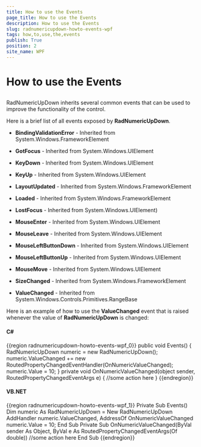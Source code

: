 ```yaml
---
title: How to use the Events
page_title: How to use the Events
description: How to use the Events
slug: radnumericupdown-howto-events-wpf
tags: how,to,use,the,events
publish: True
position: 2
site_name: WPF
---
```


# How to use the Events



## 

RadNumericUpDown inherits several common events that can be used to improve the functionality of the control.

Here is a brief list of all events exposed by __RadNumericUpDown__.

* __BindingValidationError__ - Inherited from System.Windows.FrameworkElement

* __GotFocus__ - Inherited from System.Windows.UIElement

* __KeyDown__ - Inherited from System.Windows.UIElement

* __KeyUp__ - Inherited from System.Windows.UIElement 

* __LayoutUpdated__ - Inherited from System.Windows.FrameworkElement

* __Loaded__ - Inherited from System.Windows.FrameworkElement 

* __LostFocus__ - Inherited from System.Windows.UIElement)  

* __MouseEnter__ - Inherited from System.Windows.UIElement

* __MouseLeave__ - Inherited from System.Windows.UIElement

* __MouseLeftButtonDown__ - Inherited from System.Windows.UIElement

* __MouseLeftButtonUp__ - Inherited from System.Windows.UIElement

* __MouseMove__ - Inherited from System.Windows.UIElement

* __SizeChanged__ - Inherited from System.Windows.FrameworkElement

* __ValueChanged__ - Inherited from System.Windows.Controls.Primitives.RangeBase

Here is an example of how to use the __ValueChanged__ event that is raised whenever the value of __RadNumericUpDown__ is changed:

#### __C#__

{{region radnumericupdown-howto-events-wpf_0}}
	public void Events()
	        {
	            RadNumericUpDown numeric = new RadNumericUpDown();
	            numeric.ValueChanged += new RoutedPropertyChangedEventHandler<double>(OnNumericValueChanged);
	            numeric.Value = 10;
	        }
	        private void OnNumericValueChanged(object sender, RoutedPropertyChangedEventArgs<double> e)
	        {
	             //some action here
	        }
	{{endregion}}



#### __VB.NET__

{{region radnumericupdown-howto-events-wpf_1}}
	Private Sub Events()
	        Dim numeric As RadNumericUpDown = New RadNumericUpDown
	        AddHandler numeric.ValueChanged, AddressOf OnNumericValueChanged
	        numeric.Value = 10;
	    End Sub
	    Private Sub OnNumericValueChanged(ByVal sender As Object, ByVal e As RoutedPropertyChangedEventArgs(Of double))
	        //some action here
	    End Sub
	{{endregion}}




